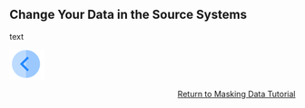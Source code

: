 ## Change Your Data in the Source Systems

text



[![Previous](/articles/demo_project/DPM_Demo_Project/images/Previous.png)]( /articles/demo_project/DPM_Demo_Project/05_Masking/03_05_Masking_Ensure_Marked_Complete.md)[<p align="right"> Return to Masking Data Tutorial</p>](/articles/demo_project/DPM_Demo_Project/05_Masking/03_01_Masking_Data_Tutorial.md)